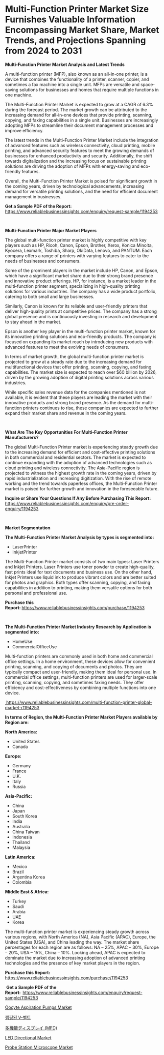 <p><h1>Multi-Function Printer Market Size Furnishes Valuable Information Encompassing Market Share, Market Trends, and Projections Spanning from 2024 to 2031</h1></p><p><strong>Multi-Function Printer Market Analysis and Latest Trends</strong></p>
<p><p>A multi-function printer (MFP), also known as an all-in-one printer, is a device that combines the functionality of a printer, scanner, copier, and sometimes a fax machine into a single unit. MFPs are versatile and space-saving solutions for businesses and homes that require multiple functions in one machine.</p><p>The Multi-Function Printer Market is expected to grow at a CAGR of 6.3% during the forecast period. The market growth can be attributed to the increasing demand for all-in-one devices that provide printing, scanning, copying, and faxing capabilities in a single unit. Businesses are increasingly adopting MFPs to streamline their document management processes and improve efficiency.</p><p>The latest trends in the Multi-Function Printer Market include the integration of advanced features such as wireless connectivity, cloud printing, mobile printing, and advanced security features to meet the growing demands of businesses for enhanced productivity and security. Additionally, the shift towards digitalization and the increasing focus on sustainable printing solutions are driving the adoption of MFPs with energy-saving and eco-friendly features.</p><p>Overall, the Multi-Function Printer Market is poised for significant growth in the coming years, driven by technological advancements, increasing demand for versatile printing solutions, and the need for efficient document management in businesses.</p></p>
<p><strong>Get a Sample PDF of the Report:&nbsp;</strong> <a href="https://www.reliablebusinessinsights.com/enquiry/request-sample/1194253">https://www.reliablebusinessinsights.com/enquiry/request-sample/1194253</a></p>
<p>&nbsp;</p>
<p><strong>Multi-Function Printer Major Market Players</strong></p>
<p><p>The global multi-function printer market is highly competitive with key players such as HP, Ricoh, Canon, Epson, Brother, Xerox, Konica Minolta, Kyocera, Lexmark, Toshiba, Sharp, OkiData, Lenovo, and PANTUM. Each company offers a range of printers with varying features to cater to the needs of businesses and consumers.</p><p>Some of the prominent players in the market include HP, Canon, and Epson, which have a significant market share due to their strong brand presence and innovative product offerings. HP, for instance, is a market leader in the multi-function printer segment, specializing in high-quality printing solutions for various industries. The company has a wide product portfolio, catering to both small and large businesses.</p><p>Similarly, Canon is known for its reliable and user-friendly printers that deliver high-quality prints at competitive prices. The company has a strong global presence and is continuously investing in research and development to stay ahead in the market.</p><p>Epson is another key player in the multi-function printer market, known for its innovative printing solutions and eco-friendly products. The company is focused on expanding its market reach by introducing new products with advanced features to meet the evolving needs of consumers.</p><p>In terms of market growth, the global multi-function printer market is projected to grow at a steady rate due to the increasing demand for multifunctional devices that offer printing, scanning, copying, and faxing capabilities. The market size is expected to reach over $60 billion by 2026, driven by the growing adoption of digital printing solutions across various industries.</p><p>While specific sales revenue data for the companies mentioned is not available, it is evident that these players are leading the market with their innovative products and strong brand presence. As the demand for multi-function printers continues to rise, these companies are expected to further expand their market share and revenue in the coming years.</p></p>
<p>&nbsp;</p>
<p><strong>What Are The Key Opportunities For Multi-Function Printer Manufacturers?</strong></p>
<p><p>The global Multi-Function Printer market is experiencing steady growth due to the increasing demand for efficient and cost-effective printing solutions in both commercial and residential sectors. The market is expected to continue expanding with the adoption of advanced technologies such as cloud printing and wireless connectivity. The Asia-Pacific region is projected to witness the highest growth rate in the coming years, driven by rapid industrialization and increasing digitization. With the rise of remote working and the trend towards paperless offices, the Multi-Function Printer market is poised for further growth and innovation in the foreseeable future.</p></p>
<p><strong>Inquire or Share Your Questions If Any Before Purchasing This Report:</strong> <a href="https://www.reliablebusinessinsights.com/enquiry/pre-order-enquiry/1194253">https://www.reliablebusinessinsights.com/enquiry/pre-order-enquiry/1194253</a></p>
<p>&nbsp;</p>
<p><strong>Market Segmentation</strong></p>
<p><strong>The Multi-Function Printer Market Analysis by types is segmented into:</strong></p>
<p><ul><li>LaserPrinter</li><li>InkjetPrinter</li></ul></p>
<p><p>The Multi-Function Printer market consists of two main types: Laser Printers and Inkjet Printers. Laser Printers use toner powder to create high-quality, fast prints ideal for text documents and business use. On the other hand, Inkjet Printers use liquid ink to produce vibrant colors and are better suited for photos and graphics. Both types offer scanning, copying, and faxing capabilities in addition to printing, making them versatile options for both personal and professional use.</p></p>
<p><strong>Purchase this Report:&nbsp;</strong><a href="https://www.reliablebusinessinsights.com/purchase/1194253">https://www.reliablebusinessinsights.com/purchase/1194253</a></p>
<p>&nbsp;</p>
<p><strong>The Multi-Function Printer Market Industry Research by Application is segmented into:</strong></p>
<p><ul><li>HomeUse</li><li>CommercialOfficeUse</li></ul></p>
<p><p>Multi-function printers are commonly used in both home and commercial office settings. In a home environment, these devices allow for convenient printing, scanning, and copying of documents and photos. They are typically compact and user-friendly, making them ideal for personal use. In commercial office settings, multi-function printers are used for larger-scale printing, scanning, copying, and sometimes faxing needs. They offer efficiency and cost-effectiveness by combining multiple functions into one device.</p></p>
<p><a href="https://www.reliablebusinessinsights.com/multi-function-printer-global-market-r1194253">&nbsp;https://www.reliablebusinessinsights.com/multi-function-printer-global-market-r1194253</a></p>
<p><strong>In terms of Region, the Multi-Function Printer Market Players available by Region are:</strong></p>
<p>
    <p> <strong> North America: </strong>
        <ul>
            <li>United States</li>
            <li>Canada</li>
        </ul>
        </p> 
    <p> <strong> Europe: </strong>
        <ul>
            <li>Germany</li>
            <li>France</li>
            <li>U.K.</li>
            <li>Italy</li>
            <li>Russia</li>
        </ul>
        </p> 
    <p> <strong> Asia-Pacific: </strong>
        <ul>
            <li>China</li>
            <li>Japan</li>
            <li>South Korea</li>
            <li>India</li>
            <li>Australia</li>
            <li>China Taiwan</li>
            <li>Indonesia</li>
            <li>Thailand</li>
            <li>Malaysia</li>
        </ul>
        </p> 
    <p> <strong> Latin America: </strong>
        <ul>
            <li>Mexico</li>
            <li>Brazil</li>
            <li>Argentina Korea</li>
            <li>Colombia</li>
        </ul>
        </p> 
    <p> <strong> Middle East & Africa: </strong>
        <ul>
            <li>Turkey</li>
            <li>Saudi</li>
            <li>Arabia</li>
            <li>UAE</li>
            <li>Korea</li>
        </ul>
    </p>
    </p>
<p><p>The multi-function printer market is experiencing steady growth across various regions, with North America (NA), Asia Pacific (APAC), Europe, the United States (USA), and China leading the way. The market share percentages for each region are as follows: NA – 25%, APAC – 30%, Europe – 20%, USA – 15%, China – 10%. Looking ahead, APAC is expected to dominate the market due to increasing adoption of advanced printing technologies and the presence of key market players in the region.</p></p>
<p><strong>Purchase this Report: </strong><a href="https://www.reliablebusinessinsights.com/purchase/1194253">https://www.reliablebusinessinsights.com/purchase/1194253</a></p>
<p>&nbsp;<strong>Get a Sample PDF of the Report:&nbsp;&nbsp;</strong><a href="https://www.reliablebusinessinsights.com/enquiry/request-sample/1194253">https://www.reliablebusinessinsights.com/enquiry/request-sample/1194253</a></p>
<p><strong></strong></p>
<p><p><a href="https://github.com/dimitrishawkinswaynenp91rgz/Market-Research-Report-List-2/blob/main/oocyte-aspiration-pumps-market.md">Oocyte Aspiration Pumps Market</a></p><p><a href="https://medium.com/@rickymetzdvm/%ED%8F%AC%EC%9E%A5%EB%90%9C-v-%EB%B2%A8%ED%8A%B8-%EC%8B%9C%EC%9E%A5-%EA%B7%9C%EB%AA%A8-%EC%8B%9C%EC%9E%A5-%EC%A0%84%EB%A7%9D%EA%B3%BC-%EC%8B%9C%EC%9E%A5-%EC%98%88%EC%B8%A1-2024%EB%85%84%EB%B6%80%ED%84%B0-2031%EB%85%84%EA%B9%8C%EC%A7%80-0ded7f10e2e7">랩핑된 V-벨트</a></p><p><a href="https://medium.com/@kelscdowell78456/2024%E5%B9%B4%E3%81%8B%E3%82%892031%E5%B9%B4%E3%81%BE%E3%81%A7%E3%81%AE%E6%9C%9F%E9%96%93%E3%81%AE%E3%83%9E%E3%83%AB%E3%83%81%E3%83%95%E3%82%A1%E3%83%B3%E3%82%AF%E3%82%B7%E3%83%A7%E3%83%B3%E3%83%87%E3%82%A3%E3%82%B9%E3%83%97%E3%83%AC%E3%82%A4-mfd-%E5%B8%82%E5%A0%B4%E5%88%86%E6%9E%90%E3%81%A8%E3%82%B5%E3%82%A4%E3%82%BA%E3%81%AE%E4%BA%88%E6%B8%AC-4e88df56e89f">多機能ディスプレイ (MFD)</a></p><p><a href="https://issuu.com/reportprime-2/docs/led-directional-market-size-2030.pptx">LED Directional Market</a></p><p><a href="https://github.com/AdrianaPaucek2023/Market-Research-Report-List-1/blob/main/probe-station-microscope-market.md">Probe Station Microscope Market</a></p></p>